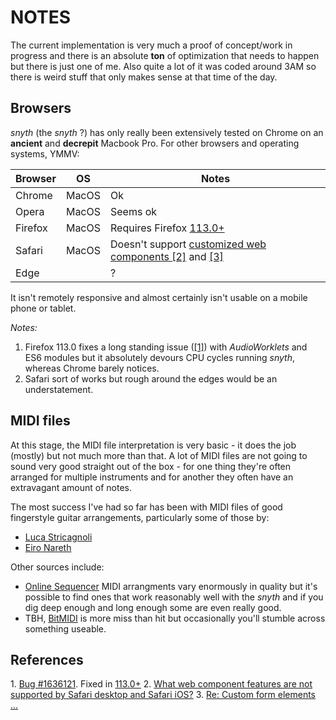 # NOTES

The current implementation is very much a proof of concept/work in progress and there is an absolute **ton**
of optimization that needs to happen but there is just one of me. Also quite a lot of it was coded around 3AM
so there is weird stuff that only makes sense at that time of the day.

## Browsers

_snyth_ (the _snyth_ ?) has only really been extensively tested on Chrome on an **ancient** and **decrepit**
Macbook Pro. For other browsers and operating systems, YMMV:

| Browser | OS    | Notes                                                                               |
|---------|-------|-------------------------------------------------------------------------------------|
| Chrome  | MacOS | Ok                                                                                  |
| Opera   | MacOS | Seems ok                                                                            |
| Firefox | MacOS | Requires Firefox [113.0+](https://www.mozilla.org/en-US/firefox/113.0/releasenotes) |
| Safari  | MacOS | Doesn't support [customized web components [2]](#2) and [[3]](#3)                   |
| Edge    |       | ?                                                                                   |

It isn't remotely responsive and almost certainly isn't usable  on a mobile phone or tablet.

_Notes:_
1. Firefox 113.0 fixes a long standing issue ([[1]](#2)) with _AudioWorklets_ and ES6 modules but
   it absolutely devours CPU cycles running _snyth_, whereas Chrome barely notices.
2. Safari sort of works but rough around the edges would be an understatement.


## MIDI files

At this stage, the MIDI file interpretation is very basic - it does the job (mostly) but not much more than
that. A lot of MIDI files are not going to sound very good straight out of the box - for one thing they're
often arranged for multiple instruments and for another they often have an extravagant amount of notes.

The most success I've had so far has been with MIDI files of good fingerstyle guitar arrangements, particularly
some of those by:

- [Luca Stricagnoli](https://www.youtube.com/@LucaStricagnoli)
- [Eiro Nareth](https://www.youtube.com/watch?v=SaZiUBfXKEs)

Other sources include:

- [Online Sequencer](https://onlinesequencer.net) MIDI arrangments vary enormously in quality but it's possible
  to find ones that work reasonably well with the _snyth_ and if you dig deep enough and long enough some are 
  even really good. 
- TBH, [BitMIDI](https://bitmidi.com) is more miss than hit but occasionally you'll stumble across something
  useable.

## References

<a id="1">1.</a> [Bug #1636121](https://bugzilla.mozilla.org/show_bug.cgi?id=1636121). Fixed in [113.0+](https://www.mozilla.org/en-US/firefox/113.0/releasenotes)
<a id="2">2.</a> [What web component features are not supported by Safari desktop and Safari iOS?](https://stackoverflow.com/questions/72090155/what-web-component-features-are-not-supported-by-safari-desktop-and-safari-ios)
<a id="3">3.</a> [Re: Custom form elements ...](https://lists.w3.org/Archives/Public/public-webapps/2013OctDec/1051.html)